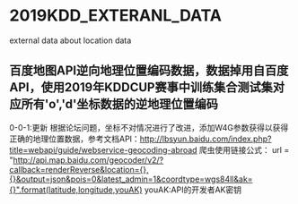 # 2019KDD_EXTERANL_DATA
external data about location data

  
  百度地图API逆向地理位置编码数据，数据掉用自百度API，使用2019年KDDCUP赛事中训练集合测试集对应所有'o','d'坐标数据的逆地理位置编码
---------------------

0-0-1:更新
根据论坛问题，坐标不对情况进行了改进，添加W4G参数获得以获得正确的地理位置数据，参考文档API：http://lbsyun.baidu.com/index.php?title=webapi/guide/webservice-geocoding-abroad
爬虫使用链接公式：
url = "http://api.map.baidu.com/geocoder/v2/?callback=renderReverse&location={},{}&output=json&pois=0&latest_admin=1&coordtype=wgs84ll&ak={}".format(latitude,longitude,youAK)
youAK:API的开发者AK密钥
